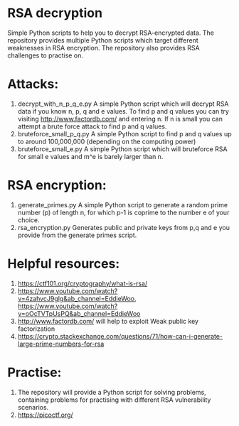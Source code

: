 # RSA decryption
Simple Python scripts to help you to decrypt RSA-encrypted data. The repository provides multiple Python scripts which target different weaknesses in RSA encryption. The repository also provides RSA challenges to practise on.
# Attacks:
1. decrypt_with_n_p_q_e.py
  A simple Python script which will decrypt RSA data if you know n, p, q and e values.
  To find p and q values you can try visiting http://www.factordb.com/ and entering n. If n is small you can attempt a brute force attack to find p and q values.
3. bruteforce_small_p_q.py
   A simple Python script to find p and q values up to around 100,000,000 (depending on the computing power)
4. bruteforce_small_e.py
   A simple Python script which will bruteforce RSA for small e values and m^e is barely larger than n.
# RSA encryption:
1. generate_primes.py
  A simple Python script to generate a random prime number (p) of length n, for which p-1 is coprime to the number e of your choice.
2. rsa_encryption.py
   Generates public and private keys from p,q and e you provide from the generate primes script.
# Helpful resources:
1. https://ctf101.org/cryptography/what-is-rsa/
2. https://www.youtube.com/watch?v=4zahvcJ9glg&ab_channel=EddieWoo, https://www.youtube.com/watch?v=oOcTVTpUsPQ&ab_channel=EddieWoo
3. http://www.factordb.com/ will help to exploit Weak public key factorization
4. https://crypto.stackexchange.com/questions/71/how-can-i-generate-large-prime-numbers-for-rsa
# Practise:
1. The repository will provide a Python script for solving problems, containing problems for practising with different RSA vulnerability scenarios.
2. https://picoctf.org/
